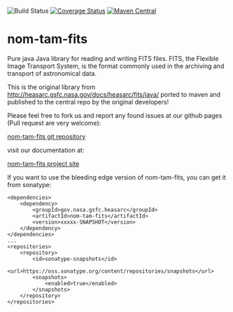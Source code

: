 ![Build Status](https://github.com/attipaci/nom-tam-fits/actions/workflows/maven.yml/badge.svg)
[![Coverage Status](https://codecov.io/gh/attipaci/nom-tam-fits/branch/master/graph/badge.svg?token=F85TJ906TN)](https://codecov.io/gh/attipaci/nom-tam-fits)
[![Maven Central](https://maven-badges.herokuapp.com/maven-central/gov.nasa.gsfc.heasarc/nom-tam-fits/badge.svg)](https://maven-badges.herokuapp.com/maven-central/gov.nasa.gsfc.heasarc/nom-tam-fits)

# nom-tam-fits


Pure java Java library for reading and writing FITS files. FITS, the Flexible Image Transport System, is the format commonly used in the archiving and transport of astronomical data.

This is the original library from http://heasarc.gsfc.nasa.gov/docs/heasarc/fits/java/ ported to maven and published to the central repo by the original developers!

Please feel free to fork us and report any found issues at our github pages (Pull request are very welcome):

[nom-tam-fits git repository](https://github.com/nom-tam-fits/nom-tam-fits "nom-tam-fits git repository")

visit our documentation at: 

[nom-tam-fits project site](http://nom-tam-fits.github.io/nom-tam-fits/ "nom-tam-fits project site")

If you want to use the bleeding edge version of nom-tam-fits, you can get it from sonatype:

	<dependencies>
		<dependency>
			<groupId>gov.nasa.gsfc.heasarc</groupId>
			<artifactId>nom-tam-fits</artifactId>
			<version>xxxxx-SNAPSHOT</version>
		</dependency>
	</dependencies>
	...
	<repositories>
		<repository>
			<id>sonatype-snapshots</id>
			<url>https://oss.sonatype.org/content/repositories/snapshots</url>
			<snapshots>
				<enabled>true</enabled>
			</snapshots>
		</repository>
	</repositories>    


